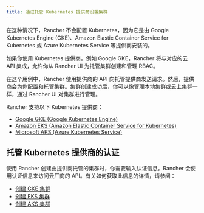 ```yaml
---
title: 通过托管 Kubernetes 提供商设置集群
---
```


<head>
  <link rel="canonical" href="https://ranchermanager.docs.rancher.com/zh/how-to-guides/new-user-guides/kubernetes-clusters-in-rancher-setup/set-up-clusters-from-hosted-kubernetes-providers"/>
</head>

在这种情况下，Rancher 不会配置 Kubernetes，因为它是由 Google Kubernetes Engine (GKE)、Amazon Elastic Container Service for Kubernetes 或 Azure Kubernetes Service 等提供商安装的。

如果你使用 Kubernetes 提供商，例如 Google GKE，Rancher 将与对应的云 API 集成，允许你从 Rancher UI 为托管集群创建和管理 RBAC。

在这个用例中，Rancher 使用提供商的 API 向托管提供商发送请求。然后，提供商会为你配置和托管集群。集群创建成功后，你可以像管理本地集群或云上集群一样，通过 Rancher UI 对集群进行管理。

Rancher 支持以下 Kubernetes 提供商：

- [Google GKE (Google Kubernetes Engine)](https://cloud.google.com/kubernetes-engine/)
- [Amazon EKS (Amazon Elastic Container Service for Kubernetes)](https://aws.amazon.com/eks/)
- [Microsoft AKS (Azure Kubernetes Service)](https://azure.microsoft.com/en-us/services/kubernetes-service/)

## 托管 Kubernetes 提供商的认证

使用 Rancher 创建由提供商托管的集群时，你需要输入认证信息。Rancher 会使用认证信息来访问云厂商的 API。有关如何获取此信息的详情，请参阅：

- [创建 GKE 集群](gke.md)
- [创建 EKS 集群](eks.md)
- [创建 AKS 集群](aks.md)

